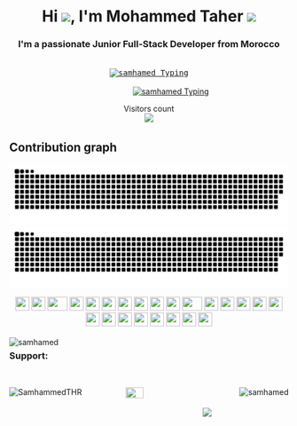 <h1 align="center">Hi <img src="https://raw.githubusercontent.com/MartinHeinz/MartinHeinz/master/wave.gif" width="40">, I'm Mohammed Taher <img src="https://emoji.slack-edge.com/T0172CCPGUW/party-blob/d7253707fa13e9ee.gif" width="30"/>
<h3 align="center">I'm a passionate Junior Full-Stack Developer from Morocco
</h3></h1></a>

<p align="center">
  <br/>
<kbd>
<a href="https://github.com/samhamed/github-readme-stats"><img alt="samhamed  Typing" src="https://readme-typing-svg.herokuapp.com?color=%2316FF18&duration=5094&multiline=true&width=550&height=77&lines=Mohammed%40Helloworld%3A%24+echo+%22++Hello+Everyone%22;Taher%40Helloworld%3A%24+Hello+Everyone" /></a></kbd>
    <br><br>
     &nbsp&nbsp&nbsp&nbsp&nbsp&nbsp&nbsp&nbsp&nbsp&nbsp&nbsp&nbsp&nbsp&nbsp&nbsp&nbsp&nbsp&nbsp&nbsp&nbsp<a href="https://github.com/samhamed/github-readme-stats"><img alt="samhamed  Typing" src="https://readme-typing-svg.herokuapp.com?color=%235EB3FF&duration=5094&lines=I%E2%80%99m+Passionate+Tech+learner;Big+Challenging+Tasks" /></a>
 <br/>
</p>
 
<p align="center"> 
  Visitors count<br>
  <img src="https://profile-counter.glitch.me/samhamed/count.svg" />
</p>






## Contribution graph 

![github contribution grid snake animation](https://raw.githubusercontent.com/samhamed/samhamed/output/github-contribution-grid-snake-dark.svg#gh-dark-mode-only)![github contribution grid snake animation](https://raw.githubusercontent.com/samhamed/samhamed/output/github-contribution-grid-snake.svg#gh-light-mode-only)




<div align="center">
    <img src="https://cultofthepartyparrot.com/parrots/hd/githubparrot.gif" width="25" height="25"/>
    <img src="https://cultofthepartyparrot.com/flags/hd/iranparrot.gif" width="25" height="25"/>
    <img src="https://cultofthepartyparrot.com/parrots/asyncparrot.gif" width="36" height="25"/>
    <img src="https://cultofthepartyparrot.com/parrots/exceptionallyfastparrot.gif" width="25" height="25"/>
    <img src="https://cultofthepartyparrot.com/parrots/hd/60fpsparrot.gif" width="25" height="25"/>
    <img src="https://cultofthepartyparrot.com/parrots/hd/jumpingparrot.gif" width="25" height="25"/>
    <img src="https://cultofthepartyparrot.com/parrots/hd/opensourceparrot.gif" width="25" height="25"/>
    <img src="https://cultofthepartyparrot.com/parrots/hd/dealwithitnowparrot.gif" width="25" height="25"/>
    <img src="https://cultofthepartyparrot.com/parrots/hd/hypnoparrotlight.gif" width="25" height="25"/>
    <img src="https://cultofthepartyparrot.com/parrots/databaseparrot.gif" width="25" height="25"/>
    <img src="https://cultofthepartyparrot.com/parrots/fixparrot.gif" width="36" height="25"/>
    <img src="https://cultofthepartyparrot.com/parrots/hd/laptop_parrot.gif" width="25" height="25"/>
    <img src="https://cultofthepartyparrot.com/parrots/hd/spinningparrot.gif" width="25" height="25"/>
    <img src="https://cultofthepartyparrot.com/parrots/hd/levitationparrot.gif" width="25" height="25"/>
    <img src="https://cultofthepartyparrot.com/parrots/hd/meldparrot.gif" width="25" height="25"/>
    <img src="https://cultofthepartyparrot.com/parrots/slomoparrot.gif" width="25" height="25"/>
    <img src="https://cultofthepartyparrot.com/parrots/hd/moonwalkingparrot.gif" width="25" height="25"/>
    <img src="https://cultofthepartyparrot.com/parrots/hd/stableparrot.gif" width="25" height="25"/>
    <img src="https://cultofthepartyparrot.com/parrots/hd/scienceparrot.gif" width="25" height="25"/>
    <img src="https://cultofthepartyparrot.com/parrots/hd/pirateparrot.gif" width="25" height="25"/>
    <img src="https://cultofthepartyparrot.com/parrots/hd/footballparrot.gif" width="25" height="25"/>
    <img src="https://cultofthepartyparrot.com/parrots/hd/illuminatiparrot.gif" width="25" height="25"/>
    <img src="https://cultofthepartyparrot.com/parrots/hd/hypnoparrotdark.gif" width="25" height="25"/>
    <img src="https://cultofthepartyparrot.com/parrots/hd/mustacheparrot.gif" width="25" height="25"/>
</div>
<br/>
<img align="left" src="https://github-readme-stats.vercel.app/api?username=samhamed&show_icons=true&locale=en&theme=dark&background=000000" alt="samhamed"  />
<h3 align="centre">Support:</h3><br/>
<p><a href="https://www.buymeacoffee.com/SamhammedTHR"> <img align="left" src="https://cdn.buymeacoffee.com/buttons/v2/default-yellow.png" height="50" width="210" alt="SamhammedTHR" /></a>
  
  
  
  <img align="right" src="https://github-readme-streak-stats.herokuapp.com/?user=samhamed&theme=dark&background=000000" alt="samhamed" />
 <img src="https://media.giphy.com/media/M9gbBd9nbDrOTu1Mqx/giphy.gif" width="25%" height="7%"/>



<p align="center"><img  src="[https://github.com/samhamed/Mohammed-Taher/blob/main/git2.webp](https://raw.githubusercontent.com/samhamed/samhamed/main/git2.webp)"></p>
